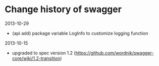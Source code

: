 Change history of swagger
=

2013-10-29
- (api add) package variable LogInfo to customize logging function

2013-10-15
- upgraded to spec version 1.2 (https://github.com/wordnik/swagger-core/wiki/1.2-transition)